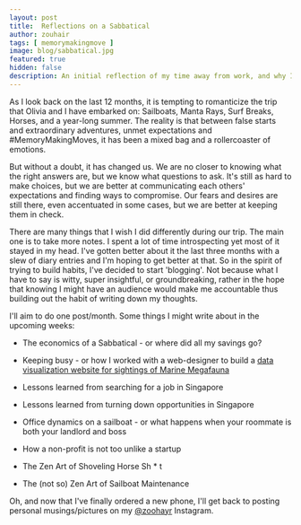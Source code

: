 ```yaml
---
layout: post
title:  Reflections on a Sabbatical
author: zouhair
tags: [ memorymakingmove ]
image: blog/sabbatical.jpg
featured: true
hidden: false
description: An initial reflection of my time away from work, and why I decided to finally start blogging.
---
```

As I look back on the last 12 months, it is tempting to romanticize the trip that Olivia and I have embarked on: Sailboats, Manta Rays, Surf Breaks, Horses, and a year-long summer. The reality is that between false starts and extraordinary adventures, unmet expectations and #MemoryMakingMoves, it has been a mixed bag and a rollercoaster of emotions. 

But without a doubt, it has changed us. We are no closer to knowing what the right answers are, but we know what questions to ask. It's still as hard to make choices, but we are better at communicating each others' expectations and finding ways to compromise. Our fears and desires are still there, even accentuated in some cases, but we are better at keeping them in check.

There are many things that I wish I did differently during our trip. The main one is to take more notes. I spent a lot of time introspecting yet most of it stayed in my head. I've gotten better about it the last three months with a slew of diary entries and I'm hoping to get better at that.
So in the spirit of trying to build habits, I've decided to start 'blogging'. Not because what I have to say is witty, super insightful, or groundbreaking, rather in the hope that knowing  I might have an audience would make me accountable thus building out the habit of writing down my thoughts.


I'll aim to do one post/month. Some things I might write about in the upcoming weeks:

* The economics of a Sabbatical - or where did all my savings go?
*  Keeping busy - or how I worked with a web-designer to build a [data visualization website for sightings of Marine Megafauna](https://www.divethedata.com)

* Lessons learned from searching for a job in Singapore
* Lessons learned from turning down opportunities in Singapore

* Office dynamics on a sailboat - or what happens when your roommate is both your landlord and boss
* How a non-profit is not too unlike a startup

* The Zen Art of Shoveling Horse Sh * t 
* The (not so) Zen Art of Sailboat Maintenance

Oh, and now that I've finally ordered a new phone, I'll get back to posting personal musings/pictures on my [@zoohayr](https://instagram.com/zoohayr/) Instagram.



